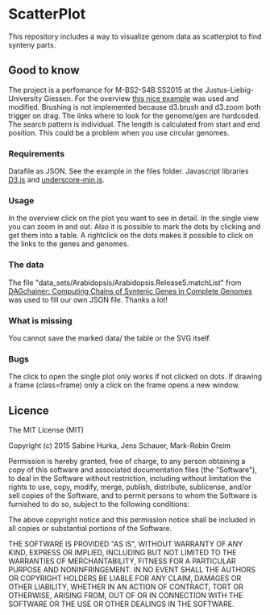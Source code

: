 # ScatterPlot
This repository includes a way to visualize genom data as scatterplot to find synteny parts.

## Good to know
The project is a perfomance for M-BS2-S4B SS2015 at the Justus-Liebig-University Giessen. For the overview [this nice example](http://bl.ocks.org/mbostock/3213173) was used and modified. Brushing is not implemented because d3.brush and d3.zoom both trigger on drag. The links where to look for the genome/gen are hardcoded. The search pattern is individual. The length is calculated from start and end position. This could be a problem when you use circular genomes.

### Requirements
Datafile as JSON. See the example in the files folder. Javascript libraries [D3.js](http://d3js.org) and [underscore-min.js](http://underscorejs.org).
 
### Usage
In the overview click on the plot you want to see in detail. In the single view you can zoom in and out. Also it is possible to mark the dots by clicking and get them into a table. A rightclick on the dots makes it possible to click on the links to the genes and genomes.
 
### The data
The file "data_sets/Arabidopsis/Arabidopsis.Release5.matchList" from [DAGchainer: Computing Chains of Syntenic Genes in Complete Genomes](http://dagchainer.sourceforge.net/) was used to fill our own JSON file. Thanks a lot!

### What is missing
You cannot save the marked data/ the table or the SVG itself.

### Bugs
The click to open the single plot only works if not clicked on dots. If drawing a frame (class=frame) only a click on the frame opens a new window.

## Licence
The MIT License (MIT)

Copyright (c) 2015 Sabine Hurka, Jens Schauer, Mark-Robin Greim

Permission is hereby granted, free of charge, to any person obtaining a copy
of this software and associated documentation files (the "Software"), to deal
in the Software without restriction, including without limitation the rights
to use, copy, modify, merge, publish, distribute, sublicense, and/or sell
copies of the Software, and to permit persons to whom the Software is
furnished to do so, subject to the following conditions:

The above copyright notice and this permission notice shall be included in all
copies or substantial portions of the Software.

THE SOFTWARE IS PROVIDED "AS IS", WITHOUT WARRANTY OF ANY KIND, EXPRESS OR
IMPLIED, INCLUDING BUT NOT LIMITED TO THE WARRANTIES OF MERCHANTABILITY,
FITNESS FOR A PARTICULAR PURPOSE AND NONINFRINGEMENT. IN NO EVENT SHALL THE
AUTHORS OR COPYRIGHT HOLDERS BE LIABLE FOR ANY CLAIM, DAMAGES OR OTHER
LIABILITY, WHETHER IN AN ACTION OF CONTRACT, TORT OR OTHERWISE, ARISING FROM,
OUT OF OR IN CONNECTION WITH THE SOFTWARE OR THE USE OR OTHER DEALINGS IN THE
SOFTWARE.

